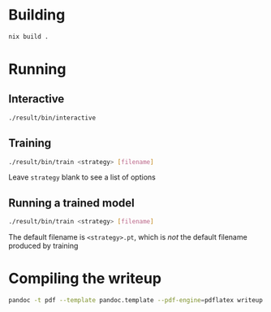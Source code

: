 # Building

```bash
nix build .
```

# Running

## Interactive

```bash
./result/bin/interactive
```

## Training

```bash
./result/bin/train <strategy> [filename]
```
Leave `strategy` blank to see a list of options

## Running a trained model

```bash
./result/bin/train <strategy> [filename]
```
The default filename is `<strategy>.pt`, which is *not* the default filename produced by training

# Compiling the writeup

```bash
pandoc -t pdf --template pandoc.template --pdf-engine=pdflatex writeup.md -o 'Final Project — Sam Gauck.pdf'
```

